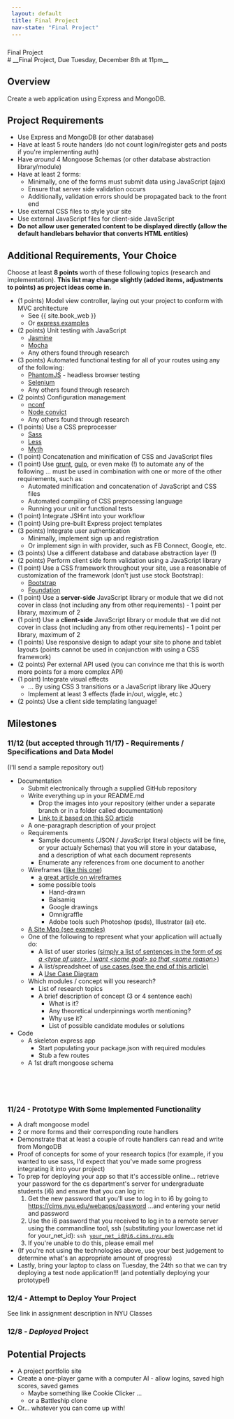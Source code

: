```yaml
---
layout: default
title: Final Project
nav-state: "Final Project"
---
```

<style>
pre {
	display: inline-block;
	padding: 9.5px;
	margin: 0 0 10px;
	font-size: 15px;
	word-break: break-all;
	word-wrap: break-word;
	background-color: rgb(224, 229, 234);	
	color: #001446;
	border-radius: 4px;
	border: none !important;
}

#final h4 {
	font-size:1.2em;
	margin-top: 1.5em;
	text-decoration: underline;
}
</style>
<div class="panel panel-default">
	<div class="panel-heading">Final Project</div>
	<div class="panel-body" markdown="block">
# __Final Project, Due Tuesday, December 8th at 11pm__

## Overview 

Create a web application using Express and MongoDB.

<a name="requirements">

## Project Requirements

* Use Express and MongoDB (or other database)
* Have at least 5 route handers (do not count login/register gets and posts if you're implementing auth)
* Have _around_ 4 Mongoose Schemas  (or other database abstraction library/module)
* Have at least 2 forms: 
	* Minimally, one of the forms must submit data using JavaScript (ajax)
	* Ensure that server side validation occurs
	* Additionally, validation errors should be propagated back to the front end
* Use external CSS files to style your site
* Use external JavaScript files for client-side JavaScript
* __Do not allow user generated content to be displayed directly (allow the default handlebars behavior that converts HTML entities)__


## Additional Requirements, Your Choice

Choose at least __8 points__ worth of these following topics (research and implementation). __This list may change slightly (added items, adjustments to points) as project ideas come in.__ 

* (1 points) Model view controller, laying out your project to conform with MVC architecture 
	* See {{ site.book_web }}
	* Or [express examples](https://github.com/strongloop/express/tree/master/examples)
* (2 points) Unit testing with JavaScript
	* [Jasmine](http://jasmine.github.io/)
	* [Mocha](https://github.com/mochajs/mocha)
	* Any others found through research
* (3 points) Automated functional testing for all of your routes using any of the following:
	* [PhantomJS](http://phantomjs.org/) - headless browser testing
	* [Selenium](http://www.seleniumhq.org/)
	* Any others found through research
* (2 points) Configuration management
	* [nconf](https://github.com/flatiron/nconf)
	* [Node convict](https://github.com/mozilla/node-convict)
	* Any others found through research
* (1 points) Use a CSS preprocesser
	* [Sass](http://sass-lang.com/)
	* [Less](http://lesscss.org/)
	* [Myth](http://www.myth.io/)
* (1 point) Concatenation and minification of CSS  and JavaScript files
* (1 point) Use [grunt](http://gruntjs.com/), [gulp](http://gulpjs.com/), or even make (!) to automate any of the following ... must be used in combination with one or more of the other requirements, such as:
	* Automated minification and concatenation of JavaScript and CSS files
	* Automated compiling of CSS preprocessing language
	* Running your unit or functional tests
* (1 point) Integrate JSHint into your workflow
* (1 point) Using pre-built Express project templates
* (3 points) Integrate user authentication
	* Minimally, implement sign up and registration
	* Or implement sign in with provider, such as FB Connect, Google, etc.
* (3 points) Use a different database and database abstraction layer (!)
* (2 points) Perform client side form validation using a JavaScript library
* (1 point) Use a CSS framework throughout your site, use a reasonable of customization of the framework (don't just use stock Bootstrap):
	* [Bootstrap](http://getbootstrap.com/)
	* [Foundation](http://foundation.zurb.com/)
* (1 point) Use a __server-side__ JavaScript library or module that we did not cover in class (not including any from other requirements) - 1 point per library, maximum of 2
* (1 point) Use a __client-side__ JavaScript library or module that we did not cover in class (not including any from other requirements) - 1 point per library, maximum of 2
* (1 points) Use responsive design to adapt your site to phone and tablet layouts (points cannot be used in conjunction with using a CSS framework)
* (2 points) Per external API used (you can convince me that this is worth more points for a more complex API)
* (1 point) Integrate visual effects 
	* ... By using CSS 3 transitions or a JavaScript library like JQuery
	* Implement at least 3 effects (fade in/out, wiggle, etc.)
* (2 points) Use a client side templating language!

<a name="milestone1"></a>

## Milestones

<a name="proposal"></a>

### __11/12__ (but accepted through 11/17) - Requirements / Specifications and Data Model 

(I'll send a sample repository out)

* Documentation
	* Submit electronically through a supplied GitHub repository
	* Write everything up in your README.md
		* Drop the images into your repository (either under a separate branch or in a folder called documentation)
		* [Link to it based on this SO article](http://stackoverflow.com/questions/10189356/how-to-add-screenshot-to-readmes-in-github-repository)
	* A one-paragraph description of your project
	* Requirements
		* Sample documents (JSON / JavaScript literal objects will be fine, or your actualy Schemas) that you will store in your database, and a description of what each document represents
		* Enumerate any references from one document to another
	* Wireframes ([like this one](http://upload.wikimedia.org/wikipedia/commons/4/47/Profilewireframe.png)) 
		* [a great article on wireframes](http://www.onextrapixel.com/2011/03/28/creating-web-design-wireframes-tools-resources-and-best-practices/)
		* some possible tools
			* Hand-drawn
			* Balsamiq
			* Google drawings
			* Omnigraffle
			* Adobe tools such Photoshop (psds), Illustrator (ai) etc.
	* [A Site Map (see examples)](http://creately.com/diagram-community/popular/t/site-map)
	* One of the following to represent what your application will actually do:
		* A list of user stories ([simply a list of sentences in the form of _as a &lt;type of user&gt;, I want &lt;some goal&gt; so that &lt;some reason&gt;_](http://en.wikipedia.org/wiki/User_story#Format))
		* A list/spreadsheet of [use cases (see the end of this article)](http://www.stellman-greene.com/2009/05/03/requirements-101-user-stories-vs-use-cases/)
		* A [Use Case Diagram](https://www.andrew.cmu.edu/course/90-754/umlucdfaq.html)
	* Which modules / concept will you research?
		* List of research topics
		* A brief description of concept (3 or 4 sentence each)
			* What is it?
			* Any theoretical underpinnings worth mentioning?
			* Why use it?
			* List of possible candidate modules or solutions
* Code
	* A skeleton express app
		* Start populating your package.json with required modules
		* Stub a few routes
	* A 1st draft mongoose schema

<div id="final" markdown="block">

<a name="milestone2">

<br>
<br>
<br>

### 11/24 - Prototype With Some Implemented Functionality

* A draft mongoose model
* 2 or more forms and their corresponding route handlers
* Demonstrate that at least a couple of route handlers can read and write from MongoDB
* Proof of concepts for some of your research topics (for example, if you wanted to use sass, I'd expect that you've made some progress integrating it into your project)
* To prep for deploying your app so that it's accessible online... retrieve your password for the cs department's server for undergraduate students (i6)  and ensure that you can log in:
	1. Get the new password that you'll use to log in to i6 by going to https://cims.nyu.edu/webapps/password ...and entering your netid and password
	2. Use the i6 password that you received to log in to a remote server using the commandline tool, ssh (substituting your lowercase net id for your_net_id): <code>ssh your_net_id@i6.cims.nyu.edu</code>
	3. If you're unable to do this, please email me!
* (If you're not using the technologies above, use your best judgement to determine what's an appropriate amount of progress)
* Lastly, bring your laptop to class on Tuesday, the 24th so that we can try deploying a test node application!!! (and potentially deploying your prototype!)

<a name="milestone3">

### __12/4__ - Attempt to Deploy Your Project

See link in assignment description in NYU Classes

<a name="milestone4">

### __12/8__ - _Deployed_ Project


<a name="suggestions">

## Potential Projects

* A project portfolio site
* Create a one-player game with a computer AI - allow logins, saved high scores, saved games
	* Maybe something like Cookie Clicker ...
	* or a Battleship clone
* Or... whatever you can come up with!
</div>
</div>
</div> 
